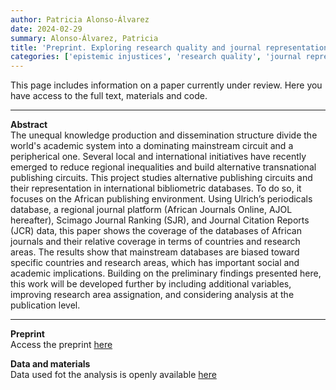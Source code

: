 ```yaml
---
author: Patricia Alonso-Álvarez
date: 2024-02-29
summary: Alonso-Álvarez, Patricia
title: 'Preprint. Exploring research quality and journal representation: A comparative study of African Journals Online, Web of Science, and Scopus'
categories: ['epistemic injustices', 'research quality', 'journal representation', 'ajol', 'jpps', 'wos', 'scopus']
---
```


This page includes information on a paper currently under review. Here you have access to the full text, materials and code.

---

**Abstract**<br>
The unequal knowledge production and dissemination structure divide the world's academic system into a dominating mainstream circuit and a peripherical one. Several local and international initiatives have recently emerged to reduce regional inequalities and build alternative transnational publishing circuits. This project studies alternative publishing circuits and their representation in international bibliometric databases. To do so, it focuses on the African publishing environment. Using Ulrich’s periodicals database, a regional journal platform (African Journals Online, AJOL hereafter), Scimago Journal Ranking (SJR), and Journal Citation Reports (JCR) data, this paper shows the coverage of the databases of African journals and their relative coverage in terms of countries and research areas. The results show that mainstream databases are biased toward specific countries and research areas, which has important social and academic implications. Building on the preliminary findings presented here, this work will be developed further by including additional variables, improving research area assignation, and considering analysis at the publication level.

---

**Preprint**<br>
Access the preprint [here](https://doi.org/10.31235/osf.io/tchxz)

**Data and materials**<br>
Data used fot the analysis is openly available [here](https://doi.org/10.17605/OSF.IO/E2F6Z)